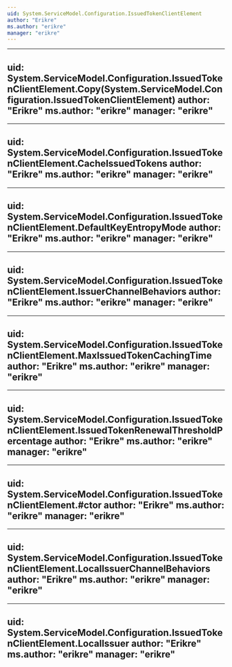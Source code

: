 ```yaml
---
uid: System.ServiceModel.Configuration.IssuedTokenClientElement
author: "Erikre"
ms.author: "erikre"
manager: "erikre"
---
```


---
uid: System.ServiceModel.Configuration.IssuedTokenClientElement.Copy(System.ServiceModel.Configuration.IssuedTokenClientElement)
author: "Erikre"
ms.author: "erikre"
manager: "erikre"
---

---
uid: System.ServiceModel.Configuration.IssuedTokenClientElement.CacheIssuedTokens
author: "Erikre"
ms.author: "erikre"
manager: "erikre"
---

---
uid: System.ServiceModel.Configuration.IssuedTokenClientElement.DefaultKeyEntropyMode
author: "Erikre"
ms.author: "erikre"
manager: "erikre"
---

---
uid: System.ServiceModel.Configuration.IssuedTokenClientElement.IssuerChannelBehaviors
author: "Erikre"
ms.author: "erikre"
manager: "erikre"
---

---
uid: System.ServiceModel.Configuration.IssuedTokenClientElement.MaxIssuedTokenCachingTime
author: "Erikre"
ms.author: "erikre"
manager: "erikre"
---

---
uid: System.ServiceModel.Configuration.IssuedTokenClientElement.IssuedTokenRenewalThresholdPercentage
author: "Erikre"
ms.author: "erikre"
manager: "erikre"
---

---
uid: System.ServiceModel.Configuration.IssuedTokenClientElement.#ctor
author: "Erikre"
ms.author: "erikre"
manager: "erikre"
---

---
uid: System.ServiceModel.Configuration.IssuedTokenClientElement.LocalIssuerChannelBehaviors
author: "Erikre"
ms.author: "erikre"
manager: "erikre"
---

---
uid: System.ServiceModel.Configuration.IssuedTokenClientElement.LocalIssuer
author: "Erikre"
ms.author: "erikre"
manager: "erikre"
---
